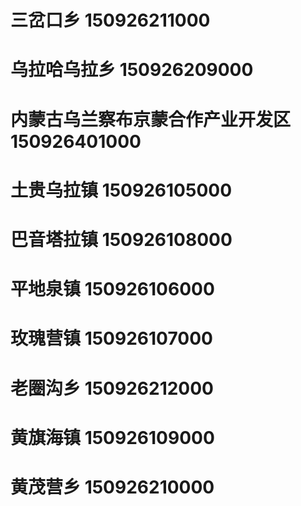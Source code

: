 # 三岔口乡 150926211000
# 乌拉哈乌拉乡 150926209000
# 内蒙古乌兰察布京蒙合作产业开发区 150926401000
# 土贵乌拉镇 150926105000
# 巴音塔拉镇 150926108000
# 平地泉镇 150926106000
# 玫瑰营镇 150926107000
# 老圈沟乡 150926212000
# 黄旗海镇 150926109000
# 黄茂营乡 150926210000
